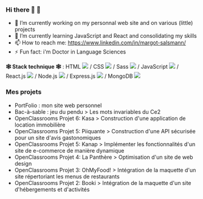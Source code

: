 ### Hi there 👋 🤖

- 🔭 I’m currently working on my personnal web site and on various (little) projects
- 🌱 I’m currently learning JavaScript and React and consolidating my skills
- 📫 How to reach me: https://www.linkedin.com/in/margot-salsmann/ 
- ⚡ Fun fact: i'm Doctor in Language Sciences

**🕸 Stack technique 🕸** :
HTML <img src="https://github.com/Zeiah/icons8-html-48.png"> /  CSS <img src="https://github.com/Zeiah/Zeiah/icons8-css-48.png"/> / Sass <img src="https://github.com/Zeiah/Zeiah/icons8-sass-48.png"/> / JavaScript <img src="https://github.com/Zeiah/Zeiah/icons8-javascript-48.png"/> / React.js <img src="https://github.com/Zeiah/Zeiah/icons8-react-js-48.png"/> / Node.js <img src="https://github.com/Zeiah/Zeiah/icons8-node-js-48.png"/> / Express.js <img src="https://github.com/Zeiah/Zeiah/icons8-express-js-48.png"/> / MongoDB <img src="https://github.com/Zeiah/Zeiah/icons8-mongodb-48.png"/> </li>

### Mes projets
* PortFolio : mon site web personnel
* Bac-à-sable : jeu du pendu > Les mots invariables du Ce2
* OpenClassrooms Projet 6: Kasa > Construction d'une application de location immobilière
* OpenClassrooms Projet 5: Piiquante > Construction d'une API sécurisée pour un site d'avis gastonomiques
* OpenClassrooms Projet 5: Kanap > Implémenter les fonctionnalités d'un site de e-commerce de manière dynamique
* OpenClassrooms Projet 4: La Panthère > Optimisation d'un site de web design
* OpenClassrooms Projet 3: OhMyFood! > Intégration de la maquette d'un site répertoriant les menus de restaurants
* OpenClassrooms Projet 2: Booki > Intégration de la maquette d'un site d'hébergements et d'activités
 


<!--
**Zeiah/Zeiah** is a ✨ _special_ ✨ repository because its `README.md` (this file) appears on your GitHub profile.
-->
